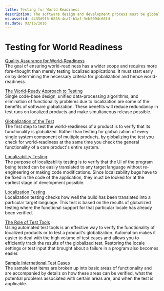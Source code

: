 ```yaml
---
title: Testing for World Readiness
description: The software design and development process must be globalized to achieve world-readiness. Globalization testing is the quality assurance process.
ms.assetid: 4435d9f8-6888-4ca7-b1af-9cb5094c66fd
ms.date: 03/16/2016
---
```


# Testing for World Readiness

[Quality Assurance for World-Readiness](https://msdn.microsoft.com/en-us/library/mt662412)  
The goal of ensuring world-readiness has a wider scope and requires more fore-thought than merely testing localized applications. It must start early on by determining the necessary criteria for globalization and hence world-readiness.

[The World-Ready Approach to Testing](https://msdn.microsoft.com/en-us/library/mt662413)  
Single code-base design, unified data-processing algorithms, and elimination of functionality problems due to localization are some of the benefits of software globalization. These benefits will reduce redundancy in test runs on localized products and make simultaneous release possible.

[Globalization of the Test](https://msdn.microsoft.com/en-us/library/mt662415)  
The first step to test the world-readiness of a product is to verify that its functionality is globalized. Rather than testing for globalization of every single system component of multiple products, by globalizing the test you check for world-readiness at the same time you check the general functionality of a core product's entire system.

[Localizability Testing](https://msdn.microsoft.com/en-us/library/mt651780)  
The purpose of localizability testing is to verify that the UI of the program being tested can be easily translated to any target language without re-engineering or making code modifications. Since localizability bugs have to be fixed in the code of the application, they must be looked for at the earliest stage of development possible.

[Localization Testing](https://msdn.microsoft.com/en-us/library/mt662422)  
Localization testing checks how well the build has been translated into a particular target language. This test is based on the results of globalized testing where the functional support for that particular locale has already been verified.

[The Role of Test Tools](https://msdn.microsoft.com/en-us/library/mt662423)  
Using automated test tools is an effective way to verify the functionality of localized products or to test a product's globalization. Automation makes it easier to deal with the high volume of test cases and allows you to efficiently track the results of the globalized test. Restoring the locale settings or test input that brought about a failure in a program also becomes easier.

[Sample International Test Cases](https://msdn.microsoft.com/en-us/library/mt662424)  
The sample test items are broken up into basic areas of functionality and are accompanied by details on how these areas can be verified, what the potential problems associated with certain areas are, and when the test is applicable.


